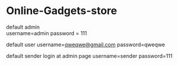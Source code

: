 # Online-Gadgets-store

default admin  
username=admin
password = 111

default user
username=qweqwe@gmail.com
password=qweqwe

default sender login at admin page
username=sender
password=111
